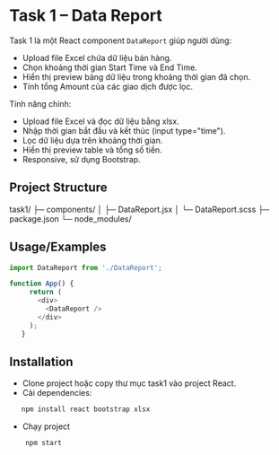 
# Task 1 – Data Report

Task 1 là một React component `DataReport` giúp người dùng:
- Upload file Excel chứa dữ liệu bán hàng.
- Chọn khoảng thời gian Start Time và End Time.
- Hiển thị preview bảng dữ liệu trong khoảng thời gian đã chọn.
- Tính tổng Amount của các giao dịch được lọc.

Tính năng chính:
- Upload file Excel và đọc dữ liệu bằng xlsx.
- Nhập thời gian bắt đầu và kết thúc (input type="time").
- Lọc dữ liệu dựa trên khoảng thời gian.
- Hiển thị preview table và tổng số tiền.
- Responsive, sử dụng Bootstrap.


## Project Structure

task1/
├─ components/
│  ├─ DataReport.jsx
│  └─ DataReport.scss
├─ package.json
└─ node_modules/

## Usage/Examples

```javascript
import DataReport from './DataReport';

function App() {
     return (
       <div>
         <DataReport />
       </div>
     );
   }
```



## Installation

- Clone project hoặc copy thư mục task1 vào project React.
- Cài dependencies:
```bash
   npm install react bootstrap xlsx
   ```
- Chạy project
```bash
    npm start
